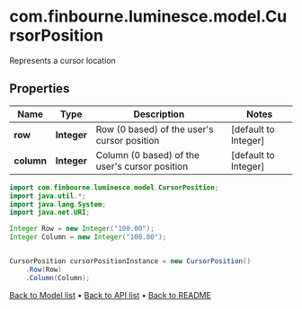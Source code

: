 # com.finbourne.luminesce.model.CursorPosition
Represents a cursor location

## Properties

Name | Type | Description | Notes
------------ | ------------- | ------------- | -------------
**row** | **Integer** | Row (0 based) of the user&#39;s cursor position | [default to Integer]
**column** | **Integer** | Column (0 based) of the user&#39;s cursor position | [default to Integer]

```java
import com.finbourne.luminesce.model.CursorPosition;
import java.util.*;
import java.lang.System;
import java.net.URI;

Integer Row = new Integer("100.00");
Integer Column = new Integer("100.00");


CursorPosition cursorPositionInstance = new CursorPosition()
    .Row(Row)
    .Column(Column);
```


[Back to Model list](../README.md#documentation-for-models) &#8226; [Back to API list](../README.md#documentation-for-api-endpoints) &#8226; [Back to README](../README.md)

